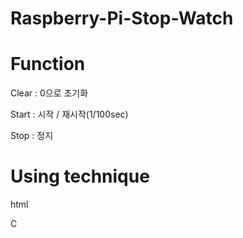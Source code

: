 # Raspberry-Pi-Stop-Watch

Function
===========================
Clear : 0으로 초기화

Start : 시작 / 재시작(1/100sec)

Stop : 정지


Using technique
=========================
html

C
